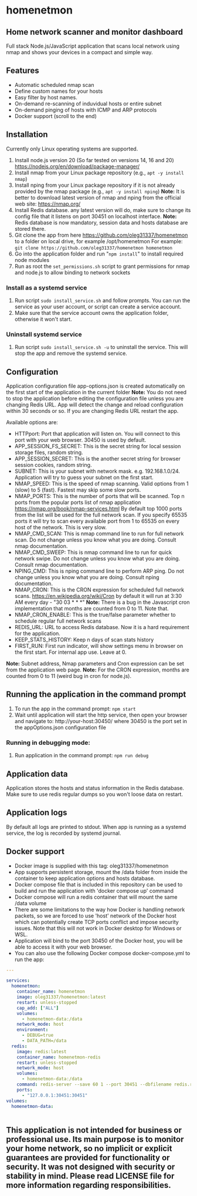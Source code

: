 # homenetmon
## Home network scanner and monitor dashboard
Full stack Node.js/JavaScript application that scans local network using nmap and shows your devices in a compact and simple way.

## Features
 * Automatic scheduled nmap scan
 * Define custom names for your hosts
 * Easy filter by host names.
 * On-demand re-scanning of induvidual hosts or entire subnet
 * On-demand pinging of hosts with ICMP and ARP protocols
 * Docker support (scroll to the end)

## Installation
Currently only Linux operating systems are supported.
1. Install node.js version 20 (So far tested on versions 14, 16 and 20) https://nodejs.org/en/download/package-manager/
2. Install nmap from your Linux package repository (e.g., `apt -y install nmap`)
3. Install nping from your Linux package repository if it is not already provided by the nmap package (e.g., `apt -y install nping`)
   **Note:** It is better to download latest version of nmap and nping from the official web site: https://nmap.org/
4. Install Redis database. any latest version will do, make sure to change its config file that it listens on port 30451 on localhost interface.
   **Note:** Redis database is now mandatory, session data and hosts database are stored there.
5. Git clone the app from here https://github.com/oleg31337/homenetmon to a folder on local drive, for example /opt/homenetmon
   For example: `git clone https://github.com/oleg31337/homenetmon homenetmon`
6. Go into the application folder and run "`npm install`" to install required node modules
7. Run as root the `set_permissions.sh` script to grant permissions for nmap and node.js to allow binding to network sockets

### Install as a systemd service
1. Run script `sudo install_service.sh` and follow prompts. You can run the service as your user account, or script can create a service account.
2. Make sure that the service account owns the application folder, otherwise it won't start.

### Uninstall systemd service
1. Run script `sudo install_service.sh -u` to uninstall the service. This will stop the app and remove the systemd service.

## Configuration
Application configuration file app-options.json is created automatically on the first start of the application in the current folder
**Note:** You do not need to stop the application before editing the configuration file unless you are changing Redis URL. App will detect the change and reload configuration within 30 seconds or so. If you are changing Redis URL restart the app.

Available options are:
 * HTTPport: Port that application will listen on. You will connect to this port with your web browser. 30450 is used by default.
 * APP_SESSION_FS_SECRET: This is the secret string for local session storage files, random string.
 * APP_SESSION_SECRET: This is the another secret string for browser session cookies, random string.
 * SUBNET: This is your subnet with network mask. e.g. 192.168.1.0/24. Application will try to guess your subnet on the first start.
 * NMAP_SPEED: This is the speed of nmap scanning. Valid options from 1 (slow) to 5 (fast). Fastest may skip some slow ports.
 * NMAP_PORTS: This is the number of ports that will be scanned. Top n ports from the popular ports list of nmap application https://nmap.org/book/nmap-services.html
   By default top 1000 ports from the list will be used for the full network scan.
   If you specify 65535 ports it will try to scan every available port from 1 to 65535 on every host of the network. This is very slow.
 * NMAP_CMD_SCAN: This is nmap command line to run for full network scan. Do not change unless you know what you are doing. Consult nmap documentation.
 * NMAP_CMD_SWEEP: This is nmap command line to run for quick network swipe. Do not change unless you know what you are doing. Consult nmap documentation.
 * NPING_CMD: This is nping command line to perform ARP ping. Do not change unless you know what you are doing. Consult nping documentation.
 * NMAP_CRON: This is the CRON expression for scheduled full network scans. https://en.wikipedia.org/wiki/Cron
   by default it will run at 3:30 AM every day - "30 03 * * *"
   **Note:** There is a bug in the Javascript cron implementation that months are counted from 0 to 11. Note that.
 * NMAP_CRON_ENABLE: This is the true/false parameter whether to schedule regular full network scans
 * REDIS_URL: URL to access Redis database. Now it is a hard requirement for the application.
 * KEEP_STATS_HISTORY: Keep n days of scan stats history
 * FIRST_RUN: First run indicator, will show settings menu in browser on the first start. For internal app use. Leave at 0.

**Note:** Subnet address, Nmap parameters and Cron expression can be set from the application web page.
**Note:** For the CRON expression, months are counted from 0 to 11 (weird bug in cron for node.js).

## Running the application in the command prompt
1. To run the app in the command prompt:
`npm start`
2. Wait until application will start the http service, then open your browser and navigate to: http://your-host:30450/
where 30450 is the port set in the appOptions.json configuration file

### Running in debugging mode:
1. Run application in the command prompt:
`npm run debug`

## Application data
Application stores the hosts and status information in the Redis database. Make sure to use redis regular dumps so you won't loose data on restart.

## Application logs
By default all logs are printed to stdout. When app is running as a systemd service, the log is recorded by systemd journal.

## Docker support
 * Docker image is supplied with this tag: oleg31337/homenetmon
 * App supports persistent storage, mount the /data folder from inside the container to keep application options and hosts database.
 * Docker compose file that is included in this repository can be used to build and run the application with 'docker compose up' command
 * Docker compose will run a redis container that will mount the same /data volume
 * There are some limitations to the way how Docker is handling network packets, so we are forced to use 'host' network of the Docker host which can potentially create TCP ports conflict and impose security issues. Note that this will not work in Docker desktop for Windows or WSL.
 * Application will bind to the port 30450 of the Docker host, you will be able to access it with your web browser.
 * You can also use the following Docker compose docker-compose.yml to run the app:
```yaml
---

services:
  homenetmon:
    container_name: homenetmon
    image: oleg31337/homenetmon:latest
    restart: unless-stopped
    cap_add: ["ALL"]
    volumes:
      - homenetmon-data:/data
    network_mode: host
    environment:
      - DEBUG=true
      - DATA_PATH=/data
  redis:
    image: redis:latest
    container_name: homenetmon-redis
    restart: unless-stopped
    network_mode: host
    volumes:
      - homenetmon-data:/data
    command: redis-server --save 60 1 --port 30451 --dbfilename redis.rdb --dir /data
    ports:
      - "127.0.0.1:30451:30451"
volumes:
  homenetmon-data:
  
```

## This application is not intended for business or professional use. Its main purpose is to monitor your home network, so no implicit or explicit guarantees are provided for functionality or security. It was not designed with security or stability in mind. Please read LICENSE file for more information regarding responsibilities.